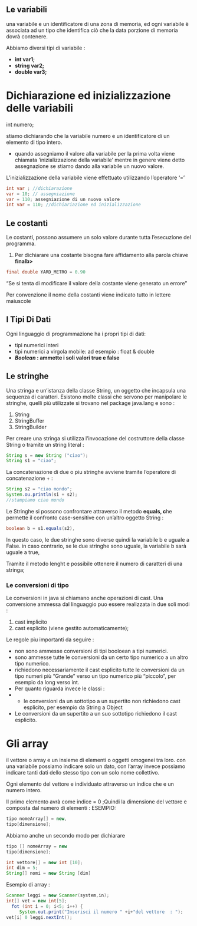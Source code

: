 ## Le variabili

una variabile e un identificatore di una zona di memoria, ed ogni variabile è associata ad un tipo che identifica ciò che la data porzione di memoria dovrà contenere.

Abbiamo diversi tipi di variabile :

- **int var1;**
- **string var2;**
- **double var3;**

# Dichiarazione ed inizializzazione delle variabili

int numero;

stiamo dichiarando che la variabile numero e un identificatore di un elemento di tipo intero.

- quando assegniamo il valore alla variabile per la prima volta viene chiamata ‘inizializzazione della variabile’ mentre in genere viene detto assegnazione se stiamo dando alla variabile un nuovo valore.

L’inizializzazione della variabile viene effettuato utilizzando l’operatore ‘=’

```java
int var ; //dichiarazione
var = 10; // assegniazione
var = 110; assegniazione di un nuovo valore
int var = 110; //dichiariazione ed inizializzazione 
```

## Le costanti

Le costanti, possono assumere un solo valore durante tutta l’esecuzione del programma. 

1. Per dichiarare una costante bisogna fare affidamento alla parola chiave **finalb>**

```java
final double YARD_METRO = 0.90
```

“Se si tenta di modificare il valore della costante viene generato un errore”

Per convenzione il nome della costanti viene indicato tutto in lettere maiuscole

## I Tipi Di Dati

Ogni linguaggio di programmazione ha i propri tipi di dati:

- tipi numerici interi
- tipi numerici a virgola mobile: ad esempio : float & double
- ***Boolean* : ammette i soli valori true e false**


## Le stringhe

Una stringa e un’istanza della classe String, un oggetto che incapsula una sequenza di caratteri. Esistono molte classi che servono per manipolare le stringhe, quelli più utilizzate si trovano nel package java.lang e sono :

1. String
2. StringBuffer
3. StringBuilder

Per creare una stringa si utilizza l’invocazione del costruttore della classe String o tramite un string literal :

```java
String s = new String ("ciao");
String s1 = "ciao";
```

La concatenazione di due o piu stringhe avviene tramite l’operatore di concatenazione + :

```java
String s2 = "ciao mondo";
System.ou.println(si + s2); 
//stampiamo ciao mondo
```

Le Stringhe si possono confrontare attraverso il metodo **equals, c**he permette il confronto case-sensitive con un’altro oggetto String :

```java
boolean b = s1.equals(s2),
```

In questo caso, le due stringhe sono diverse quindi la variabile b e uguale a False. in caso contrario, se le due stringhe sono uguale, la variabile b sarà uguale a true,

Tramite il metodo lenght e possibile ottenere il numero di caratteri di una stringa;

### Le conversioni di tipo

Le conversioni in java si chiamano anche operazioni di cast. Una conversione ammessa dal linguaggio puo essere realizzata in due soli modi : 

1. cast implicito
2. cast esplicito (viene gestito automaticamente);

Le regole piu importanti da seguire :

- non sono ammesse conversioni di tipi booloean a tipi numerici.
- sono ammesse tutte le conversioni da un certo tipo numerico a un altro tipo numerico.
- richiedono necessariamente il cast esplicito tutte le conversioni da un tipo numeri più “Grande” verso un tipo numerico più “piccolo”, per esempio da long verso int.
- Per quanto riguarda invece le classi :
- - le conversioni da un sottotipo a un supertito non richiedono cast esplicito, per esempio da String a Object
- Le conversioni da un supertito a un suo sottotipo richiedono il cast esplicito.

# Gli array

il vettore o array e un insieme di elementi o oggetti omogenei tra loro. con una variabile possiamo indicare solo un dato, con l’array invece possiamo indicare tanti dati dello stesso tipo con un solo nome collettivo.

Ogni elemento del vettore e individuato attraverso un indice che e un numero intero.

Il primo elemento avrà come indice = 0 ;Quindi la dimensione del vettore e composta dal numero di elementi : ESEMPIO:

```java
tipo nomeArray[] = new,
tipo[dimensione];

```

Abbiamo anche un secondo modo per dichiarare

```java
tipo [] nomeArray = new
tipo[dimensione];

int vettore[] = new int [10];
int dim = 5;
String[] nomi = new String [dim]
```

Esempio di array :

```java
Scanner leggi = new Scanner(system,in);
int[] vet = new int[5];
  fot (int i = 0; i<5; i++) {
     System.out.print("Inserisci il numero " +i+"del vettore  : ");
vet[i] 0 leggi.nextInt();
```
